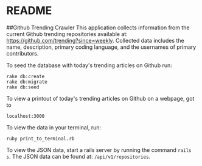 # README


##Github Trending Crawler
This application collects information from the current Github trending repositories available at: https://github.com/trending?since=weekly. Collected data includes the name, description, primary coding language, and the usernames of primary contributors.

To seed the database with today's trending articles on Github run:
```
rake db:create
rake db:migrate
rake db:seed
```

To view a printout of today's trending articles on Github on a webpage, got to
```
localhost:3000
```

To view the data in your terminal, run:
```
ruby print_to_terminal.rb
```

To view the JSON data, start a rails server by running the command `rails s`.
The JSON data can be found at: `/api/v1/repositories`.
